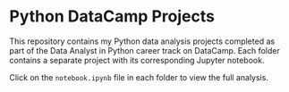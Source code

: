 # Python DataCamp Projects

This repository contains my Python data analysis projects completed as part of the Data Analyst in Python career track on DataCamp. Each folder contains a separate project with its corresponding Jupyter notebook.

Click on the `notebook.ipynb` file in each folder to view the full analysis.
